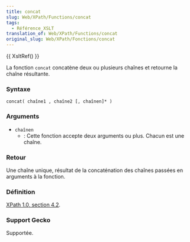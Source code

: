 ```yaml
---
title: concat
slug: Web/XPath/Functions/concat
tags:
  - Référence_XSLT
translation_of: Web/XPath/Functions/concat
original_slug: Web/XPath/Fonctions/concat
---
```


{{ XsltRef() }}

La fonction `concat` concatène deux ou plusieurs chaînes et retourne la chaîne résultante.

### Syntaxe

```
concat( chaîne1 , chaîne2 [, chaînen]* )
```

### Arguments

- `chaînen`
  - : Cette fonction accepte deux arguments ou plus. Chacun est une chaîne.

### Retour

Une chaîne unique, résultat de la concaténation des chaînes passées en arguments à la fonction.

### Définition

[XPath 1.0, section 4.2](http://www.w3.org/TR/xpath#function-concat).

### Support Gecko

Supportée.

